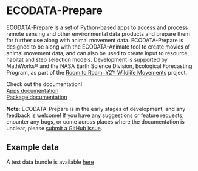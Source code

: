 # ECODATA-Prepare

ECODATA-Prepare is a set of Python-based apps to access and process remote sensing and other environmental data products and prepare them for further use along with animal movement data. ECODATA-Prepare is designed to be along with the ECODATA-Animate tool to create movies of animal movement data, and can also be used to create input to resource, habitat and step selection models. Development is supported by MathWorks® and the NASA Earth Science Division, Ecological Forecasting Program, as part of the [Room to Roam: Y2Y Wildlife Movements](https://ceg.osu.edu/Y2Y_Room2Roam) project.

Check out the documentation!  
[Apps documentation](http://ecodata-apps.readthedocs.io/)  
[Package documentation](https://pymovebank.readthedocs.io/)  

**Note**: ECODATA-Prepare is in the early stages of development, and any feedback is welcome! If you have any suggestions or feature requests, enounter any bugs, or come across places where the documentation is unclear, please [submit a GitHub issue](https://github.com/jemissik/pymovebank/issues).


## Example data

A test data bundle is available [here](https://drive.google.com/drive/folders/1eAqSKblWpM5kqqEByf6YaiRWywZFMKvJ?usp=sharing)

